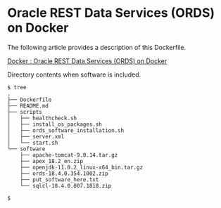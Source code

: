# Oracle REST Data Services (ORDS) on Docker

The following article provides a description of this Dockerfile.

[Docker : Oracle REST Data Services (ORDS) on Docker](https://oracle-base.com/articles/linux/docker-oracle-rest-data-services-ords-on-docker)

Directory contents when software is included.

```
$ tree
.
├── Dockerfile
├── README.md
├── scripts
│   ├── healthcheck.sh
│   ├── install_os_packages.sh
│   ├── ords_software_installation.sh
│   ├── server.xml
│   └── start.sh
└── software
    ├── apache-tomcat-9.0.14.tar.gz
    ├── apex_18.2_en.zip
    ├── openjdk-11.0.2_linux-x64_bin.tar.gz
    ├── ords-18.4.0.354.1002.zip
    ├── put_software_here.txt
    └── sqlcl-18.4.0.007.1818.zip

$
```
